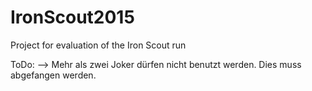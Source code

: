 IronScout2015
=============

Project for evaluation of the Iron Scout run

ToDo:
--> Mehr als zwei Joker dürfen nicht benutzt werden. Dies muss abgefangen werden.

